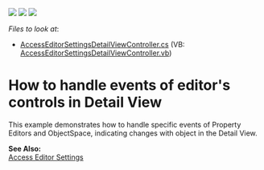 <!-- default badges list -->
![](https://img.shields.io/endpoint?url=https://codecentral.devexpress.com/api/v1/VersionRange/128590814/13.1.4%2B)
[![](https://img.shields.io/badge/Open_in_DevExpress_Support_Center-FF7200?style=flat-square&logo=DevExpress&logoColor=white)](https://supportcenter.devexpress.com/ticket/details/E449)
[![](https://img.shields.io/badge/📖_How_to_use_DevExpress_Examples-e9f6fc?style=flat-square)](https://docs.devexpress.com/GeneralInformation/403183)
<!-- default badges end -->
<!-- default file list -->
*Files to look at*:

* [AccessEditorSettingsDetailViewController.cs](./CS/WinSample.Module.Win/AccessEditorSettingsDetailViewController.cs) (VB: [AccessEditorSettingsDetailViewController.vb](./VB/WinSample.Module.Win/AccessEditorSettingsDetailViewController.vb))
<!-- default file list end -->
# How to handle events of editor's controls in Detail View


<p>This example demonstrates how to handle specific events of Property Editors and ObjectSpace, indicating changes with object in the Detail View.</p><p><strong>See Also:</strong><br />
<a href="http://documentation.devexpress.com/#Xaf/CustomDocument2729"><u>Access Editor Settings</u></a></p>

<br/>


